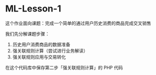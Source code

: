 # ML-Lesson-1

这个作业面向课题：完成一个简单的通过用户历史消费的商品完成交叉销售

我们先分解课题步骤：  
1. 历史用户消费商品的数据准备  
2. 强关联规则计算（尝试进行业务解读）  
3. 强关联规则应用与交易转化  

在这个代码库中保存第二步「强关联规则计算」的 PHP 代码
